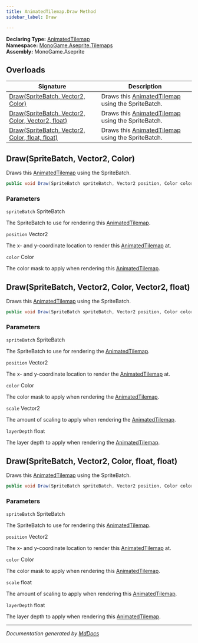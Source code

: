 ```yaml
---
title: AnimatedTilemap.Draw Method
sidebar_label: Draw

---
```


**Declaring Type:** [AnimatedTilemap](../)  
**Namespace:** [MonoGame.Aseprite.Tilemaps](../../)  
**Assembly:** MonoGame.Aseprite

## Overloads

| Signature                                                                                         | Description                                                      |
| ------------------------------------------------------------------------------------------------- | ---------------------------------------------------------------- |
| [Draw(SpriteBatch, Vector2, Color)](#drawspritebatch-vector2-color)                               | Draws this [AnimatedTilemap](../) using the SpriteBatch. |
| [Draw(SpriteBatch, Vector2, Color, Vector2, float)](#drawspritebatch-vector2-color-vector2-float) | Draws this [AnimatedTilemap](../) using the SpriteBatch. |
| [Draw(SpriteBatch, Vector2, Color, float, float)](#drawspritebatch-vector2-color-float-float)     | Draws this [AnimatedTilemap](../) using the SpriteBatch. |

## Draw(SpriteBatch, Vector2, Color)

Draws this [AnimatedTilemap](../) using the SpriteBatch.

```csharp
public void Draw(SpriteBatch spriteBatch, Vector2 position, Color color);
```

### Parameters

`spriteBatch`  SpriteBatch

The SpriteBatch to use for rendering this [AnimatedTilemap](../).

`position`  Vector2

The x\- and y\-coordinate location to render this [AnimatedTilemap](../) at.

`color`  Color

The color mask to apply when rendering this [AnimatedTilemap](../).

## Draw(SpriteBatch, Vector2, Color, Vector2, float)

Draws this [AnimatedTilemap](../) using the SpriteBatch.

```csharp
public void Draw(SpriteBatch spriteBatch, Vector2 position, Color color, Vector2 scale, float layerDepth);
```

### Parameters

`spriteBatch`  SpriteBatch

The SpriteBatch to use for rendering the [AnimatedTilemap](../).

`position`  Vector2

The x\- and y\-coordinate location to render the [AnimatedTilemap](../) at.

`color`  Color

The color mask to apply when rendering the [AnimatedTilemap](../).

`scale`  Vector2

The amount of scaling to apply when rendering the [AnimatedTilemap](../).

`layerDepth`  float

The layer depth to apply when rendering the [AnimatedTilemap](../).

## Draw(SpriteBatch, Vector2, Color, float, float)

Draws this [AnimatedTilemap](../) using the SpriteBatch.

```csharp
public void Draw(SpriteBatch spriteBatch, Vector2 position, Color color, float scale, float layerDepth);
```

### Parameters

`spriteBatch`  SpriteBatch

The SpriteBatch to use for rendering this [AnimatedTilemap](../).

`position`  Vector2

The x\- and y\-coordinate location to render this [AnimatedTilemap](../) at.

`color`  Color

The color mask to apply when rendering this [AnimatedTilemap](../).

`scale`  float

The amount of scaling to apply when rendering this [AnimatedTilemap](../).

`layerDepth`  float

The layer depth to apply when rendering this [AnimatedTilemap](../).

___

*Documentation generated by [MdDocs](https://github.com/ap0llo/mddocs)*
